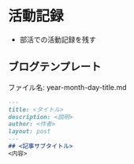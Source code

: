 # 活動記録
- 部活での活動記録を残す

## ブログテンプレート
ファイル名: year-month-day-title.md
```md
---
title: <タイトル>
description: <説明>
author: <作者>
layout: post
---
## <記事サブタイトル>
<内容>
```
